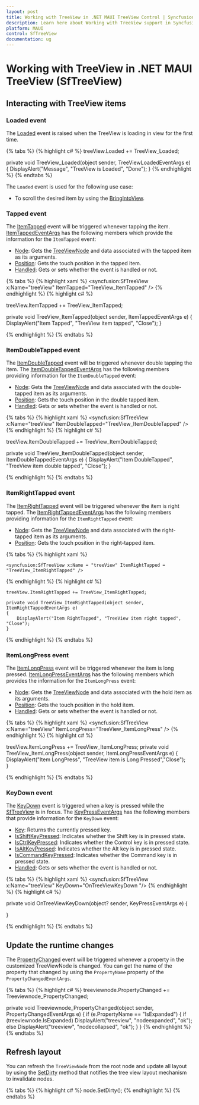 ```yaml
---
layout: post
title: Working with TreeView in .NET MAUI TreeView Control | Syncfusion
description: Learn here about Working with TreeView support in Syncfusion .NET MAUI TreeView (SfTreeView) control and more.
platform: MAUI
control: SfTreeView
documentation: ug
---
```


# Working with TreeView in .NET MAUI TreeView (SfTreeView)

## Interacting with TreeView items

### Loaded event

The [Loaded](https://help.syncfusion.com/cr/maui/Syncfusion.Maui.TreeView.SfTreeView.html#Syncfusion_Maui_TreeView_SfTreeView_Loaded) event is raised when the TreeView is loading in view for the first time.

{% tabs %}
{% highlight c# %}
treeView.Loaded += TreeView_Loaded;

private void TreeView_Loaded(object sender, TreeViewLoadedEventArgs e)
{
   DisplayAlert("Message", "TreeView is Loaded", "Done");
}
{% endhighlight %}
{% endtabs %}

The `Loaded` event is used for the following use case:

* To scroll the desired item by using the [BringIntoView](https://help.syncfusion.com/cr/maui/Syncfusion.Maui.TreeView.SfTreeView.html#Syncfusion_Maui_TreeView_SfTreeView_BringIntoView_Syncfusion_TreeView_Engine_TreeViewNode_System_Boolean_System_Boolean_Microsoft_Maui_Controls_ScrollToPosition_).

### Tapped event

The [ItemTapped](https://help.syncfusion.com/cr/maui/Syncfusion.Maui.TreeView.SfTreeView.html#Syncfusion_Maui_TreeView_SfTreeView_ItemTapped) event will be triggered whenever tapping the item. [ItemTappedEventArgs](https://help.syncfusion.com/cr/maui/Syncfusion.Maui.TreeView.ItemTappedEventArgs.html) has the following members which provide the information for the `ItemTapped` event:

 * [Node](https://help.syncfusion.com/cr/maui/Syncfusion.Maui.TreeView.ItemTappedEventArgs.html#Syncfusion_Maui_TreeView_ItemTappedEventArgs_Node): Gets the [TreeViewNode](https://help.syncfusion.com/cr/maui/Syncfusion.TreeView.Engine.TreeViewNode.html) and data associated with the tapped item as its arguments.
 * [Position](https://help.syncfusion.com/cr/maui/Syncfusion.Maui.TreeView.ItemTappedEventArgs.html#Syncfusion_Maui_TreeView_ItemTappedEventArgs_Position): Gets the touch position in the tapped item.
 * [Handled](https://help.syncfusion.com/cr/maui/Syncfusion.Maui.TreeView.ItemTappedEventArgs.html#Syncfusion_Maui_TreeView_ItemTappedEventArgs_Handled): Gets or sets whether the event is handled or not.

{% tabs %}
{% highlight xaml %}
<syncfusion:SfTreeView x:Name="treeView" ItemTapped="TreeView_ItemTapped" />
{% endhighlight %}
{% highlight c# %}

treeView.ItemTapped += TreeView_ItemTapped;

private void TreeView_ItemTapped(object sender, ItemTappedEventArgs e)
{
    DisplayAlert("Item Tapped", "TreeView item tapped", "Close");
}

{% endhighlight %}
{% endtabs %}

### ItemDoubleTapped event

The [ItemDoubleTapped](https://help.syncfusion.com/cr/maui/Syncfusion.Maui.TreeView.SfTreeView.html#Syncfusion_Maui_TreeView_SfTreeView_ItemDoubleTapped) event will be triggered whenever double tapping the item. The [ItemDoubleTappedEventArgs](https://help.syncfusion.com/cr/maui/Syncfusion.Maui.TreeView.ItemDoubleTappedEventArgs.html) has the following members providing information for the `ItemDoubleTapped` event:

 * [Node](https://help.syncfusion.com/cr/maui/Syncfusion.Maui.TreeView.ItemDoubleTappedEventArgs.html#Syncfusion_Maui_TreeView_ItemDoubleTappedEventArgs_Node): Gets the [TreeViewNode](https://help.syncfusion.com/cr/maui/Syncfusion.TreeView.Engine.TreeViewNode.html) and data associated with the double-tapped item as its arguments.
 * [Position](https://help.syncfusion.com/cr/maui/Syncfusion.Maui.TreeView.ItemDoubleTappedEventArgs.html#Syncfusion_Maui_TreeView_ItemDoubleTappedEventArgs_Position): Gets the touch position in the double tapped item.
 * [Handled](https://help.syncfusion.com/cr/maui/Syncfusion.Maui.TreeView.ItemDoubleTappedEventArgs.html#Syncfusion_Maui_TreeView_ItemDoubleTappedEventArgs_Handled): Gets or sets whether the event is handled or not.

{% tabs %}
{% highlight xaml %}
<syncfusion:SfTreeView x:Name="treeView" ItemDoubleTapped="TreeView_ItemDoubleTapped" />
{% endhighlight %}
{% highlight c# %}

treeView.ItemDoubleTapped += TreeView_ItemDoubleTapped;

private void TreeView_ItemDoubleTapped(object sender, ItemDoubleTappedEventArgs e)
{
    DisplayAlert("Item DoubleTapped", "TreeView item double tapped", "Close");
}

{% endhighlight %}
{% endtabs %}

### ItemRightTapped event

The [ItemRightTapped](https://help.syncfusion.com/cr/maui/Syncfusion.Maui.TreeView.SfTreeView.html#Syncfusion_Maui_TreeView_SfTreeView_ItemRightTapped) event will be triggered whenever the item is right tapped. The [ItemRightTappedEventArgs](https://help.syncfusion.com/cr/maui/Syncfusion.Maui.TreeView.ItemRightTappedEventArgs.html) has the following members providing information for the `ItemRightTapped` event:

 * [Node](https://help.syncfusion.com/cr/maui/Syncfusion.Maui.TreeView.ItemRightTappedEventArgs.html#Syncfusion_Maui_TreeView_ItemRightTappedEventArgs_Node): Gets the [TreeViewNode](https://help.syncfusion.com/cr/maui/Syncfusion.TreeView.Engine.TreeViewNode.html) and data associated with the right-tapped item as its arguments.
 * [Position](https://help.syncfusion.com/cr/maui/Syncfusion.Maui.TreeView.ItemRightTappedEventArgs.html#Syncfusion_Maui_TreeView_ItemRightTappedEventArgs_Position): Gets the touch position in the right-tapped item.

{% tabs %}
{% highlight xaml %}
      
    <syncfusion:SfTreeView x:Name = "treeView" ItemRightTapped = "TreeView_ItemRightTapped" />
{% endhighlight %}
{% highlight c# %}

    treeView.ItemRightTapped += TreeView_ItemRightTapped;

    private void TreeView_ItemRightTapped(object sender, ItemRightTappedEventArgs e)
    {
        DisplayAlert("Item RightTapped", "TreeView item right tapped", "Close");
    }

{% endhighlight %}
{% endtabs %}

### ItemLongPress event

The [ItemLongPress](https://help.syncfusion.com/cr/maui/Syncfusion.Maui.TreeView.SfTreeView.html#Syncfusion_Maui_TreeView_SfTreeView_ItemLongPress) event will be triggered whenever the item is long pressed.
 [ItemLongPressEventArgs](https://help.syncfusion.com/cr/maui/Syncfusion.Maui.TreeView.ItemLongPressEventArgs.html) has the following members which provides the information for the `ItemLongPress` event:

 * [Node](https://help.syncfusion.com/cr/maui/Syncfusion.Maui.TreeView.ItemLongPressEventArgs.html#Syncfusion_Maui_TreeView_ItemLongPressEventArgs_Node): Gets the [TreeViewNode](https://help.syncfusion.com/cr/maui/Syncfusion.TreeView.Engine.TreeViewNode.html) and data associated with the hold item as its arguments.
 * [Position](https://help.syncfusion.com/cr/maui/Syncfusion.Maui.TreeView.ItemLongPressEventArgs.html#Syncfusion_Maui_TreeView_ItemLongPressEventArgs_Position): Gets the touch position in the hold item.
 * [Handled](https://help.syncfusion.com/cr/maui/Syncfusion.Maui.TreeView.ItemLongPressEventArgs.html#Syncfusion_Maui_TreeView_ItemLongPressEventArgs_Handled): Gets or sets whether the event is handled or not.

{% tabs %}
{% highlight xaml %}
<syncfusion:SfTreeView x:Name="treeView" ItemLongPress="TreeView_ItemLongPress" />
{% endhighlight %}
{% highlight c# %}

treeView.ItemLongPress += TreeView_ItemLongPress;
private void TreeView_ItemLongPress(object sender, ItemLongPressEventArgs e)
{
    DisplayAlert("Item LongPress", "TreeView item is Long Pressed","Close");   
}

{% endhighlight %}
{% endtabs %}

### KeyDown event

The [KeyDown](https://help.syncfusion.com/cr/maui/Syncfusion.Maui.TreeView.SfTreeView.html#Syncfusion_Maui_TreeView_SfTreeView_KeyDown) event is triggered when a key is pressed while the [SfTreeView](https://help.syncfusion.com/cr/maui/Syncfusion.Maui.TreeView.html) is in focus. The [KeyPressEventArgs](https://help.syncfusion.com/cr/maui/Syncfusion.Maui.TreeView.KeyPressEventArgs.html) has the following members that provide information for the `KeyDown` event:

 * [Key](https://help.syncfusion.com/cr/maui/Syncfusion.Maui.TreeView.KeyPressEventArgs.html#Syncfusion_Maui_TreeView_KeyPressEventArgs_Key): Returns the currently pressed key.
 * [IsShiftKeyPressed](https://help.syncfusion.com/cr/maui/Syncfusion.Maui.TreeView.KeyPressEventArgs.html#Syncfusion_Maui_TreeView_KeyPressEventArgs_IsShiftKeyPressed): Indicates whether the Shift key is in pressed state.
 * [IsCtrlKeyPressed](https://help.syncfusion.com/cr/maui/Syncfusion.Maui.TreeView.KeyPressEventArgs.html#Syncfusion_Maui_TreeView_KeyPressEventArgs_IsCtrlKeyPressed): Indicates whether the Control key is in pressed state.
 * [IsAltKeyPressed](https://help.syncfusion.com/cr/maui/Syncfusion.Maui.TreeView.KeyPressEventArgs.html#Syncfusion_Maui_TreeView_KeyPressEventArgs_IsAltKeyPressed): Indicates whether the Alt key is in pressed state.
 * [IsCommandKeyPressed](https://help.syncfusion.com/cr/maui/Syncfusion.Maui.TreeView.KeyPressEventArgs.html#Syncfusion_Maui_TreeView_KeyPressEventArgs_IsCommandKeyPressed): Indicates whether the Command key is in pressed state.
 * [Handled](https://help.syncfusion.com/cr/maui/Syncfusion.Maui.TreeView.KeyPressEventArgs.html#Syncfusion_Maui_TreeView_KeyPressEventArgs_Handled): Gets or sets whether the event is handled or not.

{% tabs %}
{% highlight xaml %}
<syncfusion:SfTreeView x:Name="treeView" KeyDown="OnTreeViewKeyDown "/>
{% endhighlight %}
{% highlight c# %}

private void OnTreeViewKeyDown(object? sender, KeyPressEventArgs e)
{

}

{% endhighlight %}
{% endtabs %}

## Update the runtime changes

The [PropertyChanged](https://help.syncfusion.com/cr/maui/Syncfusion.TreeView.Engine.TreeViewNode.html#Syncfusion_TreeView_Engine_TreeViewNode_PropertyChanged) event will be triggered whenever a property in the customized TreeViewNode is changed. You can get the name of the property that changed by using the `PropertyName` property of the `PropertyChangedEventArgs`.

{% tabs %}
{% highlight c# %}
treeviewnode.PropertyChanged += Treeviewnode_PropertyChanged;

private void Treeviewnode_PropertyChanged(object sender, PropertyChangedEventArgs e)
{
    if (e.PropertyName == "IsExpanded")
    {
        if (treeviewnode.IsExpanded)
            DisplayAlert("treeview", "nodeexpanded", "ok");
        else
            DisplayAlert("treeview", "nodecollapsed", "ok");
    }
}
{% endhighlight %}
{% endtabs %}

## Refresh layout

You can refresh the `TreeViewNode` from the root node and update all layout by using the [SetDirty](https://help.syncfusion.com/cr/maui/Syncfusion.TreeView.Engine.TreeViewNode.html#Syncfusion_TreeView_Engine_TreeViewNode_SetDirty) method that notifies the tree view layout mechanism to invalidate nodes.

{% tabs %}
{% highlight c# %}
node.SetDirty();
{% endhighlight %}
{% endtabs %}

